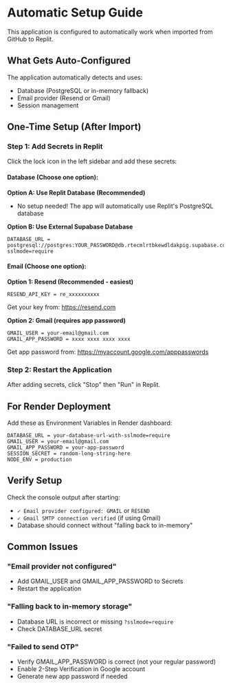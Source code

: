 # Automatic Setup Guide

This application is configured to automatically work when imported from GitHub to Replit.

## What Gets Auto-Configured

The application automatically detects and uses:
- Database (PostgreSQL or in-memory fallback)
- Email provider (Resend or Gmail)
- Session management

## One-Time Setup (After Import)

### Step 1: Add Secrets in Replit

Click the lock icon in the left sidebar and add these secrets:

#### Database (Choose one option):

**Option A: Use Replit Database (Recommended)**
- No setup needed! The app will automatically use Replit's PostgreSQL database

**Option B: Use External Supabase Database**
```
DATABASE_URL = postgresql://postgres:YOUR_PASSWORD@db.rtecmlrtbkewdldakpig.supabase.co:5432/postgres?sslmode=require
```

#### Email (Choose one option):

**Option 1: Resend (Recommended - easiest)**
```
RESEND_API_KEY = re_xxxxxxxxxx
```
Get your key from: https://resend.com

**Option 2: Gmail (requires app password)**
```
GMAIL_USER = your-email@gmail.com
GMAIL_APP_PASSWORD = xxxx xxxx xxxx xxxx
```
Get app password from: https://myaccount.google.com/apppasswords

### Step 2: Restart the Application

After adding secrets, click "Stop" then "Run" in Replit.

## For Render Deployment

Add these as Environment Variables in Render dashboard:

```
DATABASE_URL = your-database-url-with-sslmode=require
GMAIL_USER = your-email@gmail.com  
GMAIL_APP_PASSWORD = your-app-password
SESSION_SECRET = random-long-string-here
NODE_ENV = production
```

## Verify Setup

Check the console output after starting:
- `✓ Email provider configured: GMAIL` or `RESEND`
- `✓ Gmail SMTP connection verified` (if using Gmail)
- Database should connect without "falling back to in-memory"

## Common Issues

### "Email provider not configured"
- Add GMAIL_USER and GMAIL_APP_PASSWORD to Secrets
- Restart the application

### "Falling back to in-memory storage"
- Database URL is incorrect or missing `?sslmode=require`
- Check DATABASE_URL secret

### "Failed to send OTP"
- Verify GMAIL_APP_PASSWORD is correct (not your regular password)
- Enable 2-Step Verification in Google account
- Generate new app password if needed
